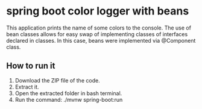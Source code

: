 # spring boot color logger with beans
This application prints the name of some colors to the console. The use of bean classes allows for easy swap of implementing classes of interfaces declared in classes.
In this case, beans were implemented via @Component class.

## How to run it
1. Download the ZIP file of the code.
2. Extract it.
3. Open the extracted folder in bash terminal.
4. Run the command: ./mvnw spring-boot:run

